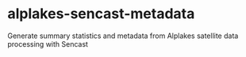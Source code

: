 # alplakes-sencast-metadata
Generate summary statistics and metadata from Alplakes satellite data processing with Sencast
